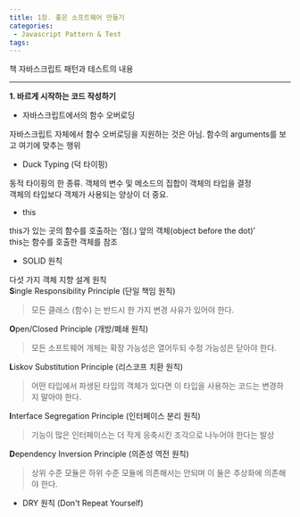 ```yaml
---
title: 1장. 좋은 소프트웨어 만들기
categories:
 - Javascript Pattern & Test
tags:
---
```

책 자바스크립트 패턴과 테스트의 내용

********
**1. 바르게 시작하는 코드 작성하기**

* 자바스크립트에서의 함수 오버로딩

자바스크립트 자체에서 함수 오버로딩을 지원하는 것은 아님. 함수의 arguments를 보고 여기에 맞추는 행위

* Duck Typing (덕 타이핑)

동적 타이핑의 한 종류. 객체의 변수 및 메소드의 집합이 객체의 타입을 결정<br>
객체의 타입보다 객체가 사용되는 양상이 더 중요.

* this

this가 있는 곳의 함수를 호출하는 ‘점(.) 앞의 객체(object before the dot)’<br>
this는 함수를 호출한 객체를 참조

* SOLID 원칙

다섯 가지 객체 지향 설계 원칙<br>
**S**ingle Responsibility Principle (단일 책임 원칙)<br>
> 모든 클래스 (함수) 는 반드시 한 가지 변경 사유가 있어야 한다. <br>

**O**pen/Closed Principle (개방/폐쇄 원칙)<br>
> 모든 소프트웨어 개체는 확장 가능성은 열어두되 수정 가능성은 닫아야 한다.<br>

**L**iskov Substitution Principle (리스코프 치환 원칙)<br>
> 어떤 타입에서 파생된 타입의 객체가 있다면 이 타입을 사용하는 코드는 변경하지 말아야 한다.<br>

**I**nterface Segregation Principle (인터페이스 분리 원칙)<br>
> 기능이 많은 인터페이스는 더 작게 응축시킨 조각으로 나누어야 한다는 발상<br>

**D**ependency Inversion Principle (의존성 역전 원칙)<br>
> 상위 수준 모듈은 하위 수준 모듈에 의존해서는 안되며 이 둘은 추상화에 의존해야 한다.<br>


* DRY 원칙 (Don't Repeat Yourself)

